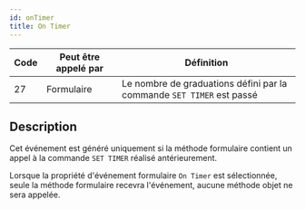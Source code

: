 ```yaml
---
id: onTimer
title: On Timer
---
```


| Code | Peut être appelé par | Définition                                                            |
| ---- | -------------------- | --------------------------------------------------------------------- |
| 27   | Formulaire           | Le nombre de graduations défini par la commande `SET TIMER` est passé |

## Description

Cet événement est généré uniquement si la méthode formulaire contient un appel à la commande `SET TIMER` réalisé antérieurement.

Lorsque la propriété d'événement formulaire `On Timer` est sélectionnée, seule la méthode formulaire recevra l'événement, aucune méthode objet ne sera appelée.